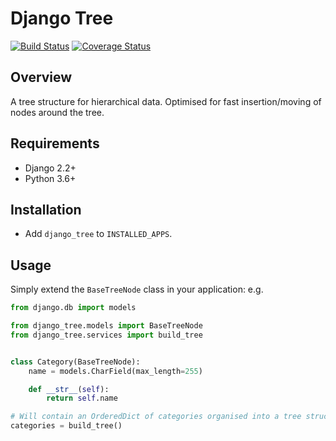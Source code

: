 # Django Tree

[![Build Status](https://travis-ci.com/vbudovski/django-tree.svg?branch=master)](https://travis-ci.com/vbudovski/django-tree)
[![Coverage Status](https://codecov.io/gh/vbudovski/django-tree/branch/master/graphs/badge.svg?branch=master)](https://codecov.io/gh/vbudovski/django-tree)

## Overview

A tree structure for hierarchical data. Optimised for fast insertion/moving of nodes around the tree.


## Requirements

* Django 2.2+
* Python 3.6+


## Installation

* Add `django_tree` to `INSTALLED_APPS`.


## Usage

Simply extend the `BaseTreeNode` class in your application: e.g.

```python
from django.db import models

from django_tree.models import BaseTreeNode
from django_tree.services import build_tree


class Category(BaseTreeNode):
    name = models.CharField(max_length=255)

    def __str__(self):
        return self.name

# Will contain an OrderedDict of categories organised into a tree structure.
categories = build_tree()
```
